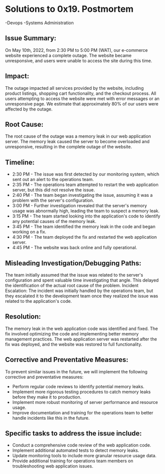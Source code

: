 # Solutions to 0x19. Postmortem
-Devops
-Systems Administration

## Issue Summary:
 On May 10th, 2022, from 2:30 PM to 5:00 PM (WAT), our e-commerce website experienced a complete outage. The website became unresponsive, and users were unable to access the site during this time.
## Impact:
 The outage impacted all services provided by the website, including product listings, shopping cart functionality, and the checkout process. All users attempting to access the website were met with error messages or an unresponsive page. We estimate that approximately 80% of our users were affected by the outage.
## Root Cause:
 The root cause of the outage was a memory leak in our web application server. The memory leak caused the server to become overloaded and unresponsive, resulting in the complete outage of the website.
## Timeline:
-	2:30 PM - The issue was first detected by our monitoring system, which sent out an alert to the operations team.
-	2:35 PM - The operations team attempted to restart the web application server, but this did not resolve the issue.
-	2:40 PM - The team began investigating the issue, assuming it was a problem with the server's configuration.
-	3:00 PM - Further investigation revealed that the server's memory usage was abnormally high, leading the team to suspect a memory leak.
-	3:15 PM - The team started looking into the application's code to identify any potential causes of the memory leak.
-	3:45 PM - The team identified the memory leak in the code and began working on a fix.
-	4:30 PM - The team deployed the fix and restarted the web application server.
-	4:45 PM - The website was back online and fully operational.
## Misleading Investigation/Debugging Paths:
 The team initially assumed that the issue was related to the server's configuration and spent valuable time investigating that angle. This delayed the identification of the actual root cause of the problem.
Incident Escalation: The incident was initially handled by the operations team, but they escalated it to the development team once they realized the issue was related to the application's code.
## Resolution:
 The memory leak in the web application code was identified and fixed. The fix involved optimizing the code and implementing better memory management practices. The web application server was restarted after the fix was deployed, and the website was restored to full functionality.
## Corrective and Preventative Measures:
 To prevent similar issues in the future, we will implement the following corrective and preventative measures:
-	Perform regular code reviews to identify potential memory leaks.
-	Implement more rigorous testing procedures to catch memory leaks before they make it to production.
-	Implement more robust monitoring of server performance and resource usage.
-	Improve documentation and training for the operations team to better handle incidents like this in the future.
## Specific tasks to address the issue include:
-	Conduct a comprehensive code review of the web application code.
-	Implement additional automated tests to detect memory leaks.
-	Update monitoring tools to include more granular resource usage data.
-	Provide additional training for operations team members on troubleshooting web application issues.


